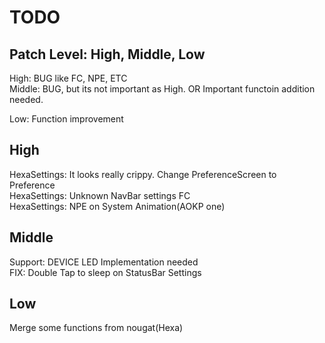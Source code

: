 TODO
======

Patch Level: High, Middle, Low
-------------------------------

High: BUG like FC, NPE, ETC<br />
Middle: BUG, but its not important as High. OR Important functoin addition needed.<br />

Low: Function improvement

High
-----
HexaSettings: It looks really crippy. Change PreferenceScreen to Preference<br />
HexaSettings: Unknown NavBar settings FC<br />
HexaSettings: NPE on System Animation(AOKP one)<br />


Middle
-------
Support: DEVICE LED Implementation needed<br />
FIX: Double Tap to sleep on StatusBar Settings<br />

Low
----
Merge some functions from nougat(Hexa)<br />

